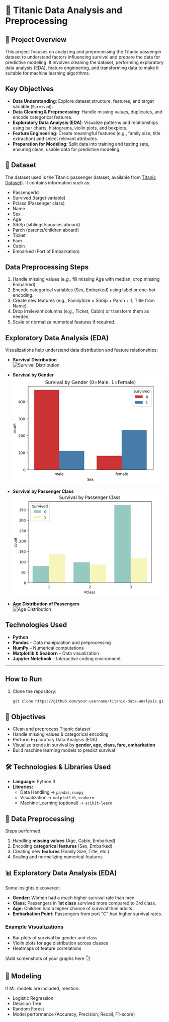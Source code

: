 # 🚢 Titanic Data Analysis and Preprocessing

## 📌 Project Overview
This project focuses on analyzing and preprocessing the Titanic passenger dataset to understand factors influencing survival and prepare the data for predictive modeling. It involves cleaning the dataset, performing exploratory data analysis (EDA), feature engineering, and transforming data to make it suitable for machine learning algorithms.

## Key Objectives
- **Data Understanding**: Explore dataset structure, features, and target variable (`Survived`).
- **Data Cleaning & Preprocessing**: Handle missing values, duplicates, and encode categorical features.
- **Exploratory Data Analysis (EDA)**: Visualize patterns and relationships using bar charts, histograms, violin plots, and boxplots.
- **Feature Engineering**: Create meaningful features (e.g., family size, title extraction) and select relevant attributes.
- **Preparation for Modeling**: Split data into training and testing sets, ensuring clean, usable data for predictive modeling.

## 📂 Dataset
The dataset used is the Titanic passenger dataset, available from [Titanic Dataset](https://www.kaggle.com/datasets/yasserh/titanic-dataset)). It contains information such as:

- PassengerId
- Survived (target variable)
- Pclass (Passenger class)
- Name
- Sex
- Age
- SibSp (siblings/spouses aboard)
- Parch (parents/children aboard)
- Ticket
- Fare
- Cabin
- Embarked (Port of Embarkation)

## Data Preprocessing Steps
1. Handle missing values (e.g., fill missing Age with median, drop missing Embarked).
2. Encode categorical variables (Sex, Embarked) using label or one-hot encoding.
3. Create new features (e.g., FamilySize = SibSp + Parch + 1, Title from Name).
4. Drop irrelevant columns (e.g., Ticket, Cabin) or transform them as needed.
5. Scale or normalize numerical features if required.

## Exploratory Data Analysis (EDA)
Visualizations help understand data distribution and feature relationships:

- **Survival Distribution**  
  ![Survival Distribution](images/agedistribution.png)

- **Survival by Gender**  
  ![Survival by Gender](images/survivalbygender.png)

- **Survival by Passenger Class**  
  ![Survival by Class](images/Pclass.png)

- **Age Distribution of Passengers**  
  ![Age Distribution](images/agebypassengers.png)

## Technologies Used
- **Python**
- **Pandas** – Data manipulation and preprocessing
- **NumPy** – Numerical computations
- **Matplotlib & Seaborn** – Data visualization
- **Jupyter Notebook** – Interactive coding environment

---

## How to Run
1. Clone the repository:
   ```bash
   git clone https://github.com/your-username/titanic-data-analysis.git


## 🎯 Objectives
- Clean and preprocess Titanic dataset  
- Handle missing values & categorical encoding  
- Perform Exploratory Data Analysis (EDA)  
- Visualize trends in survival by **gender, age, class, fare, embarkation**  
- Build machine learning models to predict survival  


## 🛠️ Technologies & Libraries Used
- **Language:** Python 3  
- **Libraries:**
  - Data Handling → `pandas`, `numpy`
  - Visualization → `matplotlib`, `seaborn`
  - Machine Learning (optional) → `scikit-learn`

## 🔄 Data Preprocessing
Steps performed:
1. Handling **missing values** (Age, Cabin, Embarked)  
2. Encoding **categorical features** (Sex, Embarked)  
3. Creating new **features** (Family Size, Title, etc.)  
4. Scaling and normalizing numerical features  

## 📊 Exploratory Data Analysis (EDA)
Some insights discovered:
- **Gender:** Women had a much higher survival rate than men.  
- **Class:** Passengers in **1st class** survived more compared to 3rd class.  
- **Age:** Children had a higher chance of survival than adults.  
- **Embarkation Point:** Passengers from port "C" had higher survival rates.  

### Example Visualizations
- Bar plots of survival by gender and class  
- Violin plots for age distribution across classes  
- Heatmaps of feature correlations  

(Add screenshots of your graphs here 👇)  


## 🤖 Modeling 
If ML models are included, mention:
- Logistic Regression
- Decision Tree
- Random Forest
- Model performance (Accuracy, Precision, Recall, F1-score)


